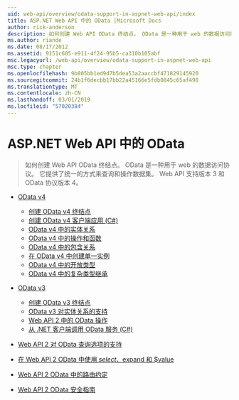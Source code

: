 ```yaml
---
uid: web-api/overview/odata-support-in-aspnet-web-api/index
title: ASP.NET Web API 中的 OData |Microsoft Docs
author: rick-anderson
description: 如何创建 Web API OData 终结点。 OData 是一种用于 web 的数据访问协议。 它提供了统一的方式来查询和操作数据集。 Web API s...
ms.author: riande
ms.date: 08/17/2012
ms.assetid: 9151c605-e911-4f24-95b5-ca310b105abf
msc.legacyurl: /web-api/overview/odata-support-in-aspnet-web-api
msc.type: chapter
ms.openlocfilehash: 9b805bb1ed9d7b5dea53a2aaccbf471829145920
ms.sourcegitcommit: 24b1f6decbb17bb22a45166e5fdb0845c65af498
ms.translationtype: MT
ms.contentlocale: zh-CN
ms.lasthandoff: 03/01/2019
ms.locfileid: "57020384"
---
```

<a name="odata-in-aspnet-web-api"></a>ASP.NET Web API 中的 OData
====================
> 如何创建 Web API OData 终结点。 OData 是一种用于 web 的数据访问协议。 它提供了统一的方式来查询和操作数据集。 Web API 支持版本 3 和 OData 协议版本 4。


- [OData v4](odata-v4/index.md)

    - [创建 OData v4 终结点](odata-v4/create-an-odata-v4-endpoint.md)
    - [创建 OData v4 客户端应用 (C#)](odata-v4/create-an-odata-v4-client-app.md)
    - [OData v4 中的实体关系](odata-v4/entity-relations-in-odata-v4.md)
    - [OData v4 中的操作和函数](odata-v4/odata-actions-and-functions.md)
    - [OData v4 中的包含关系](odata-v4/odata-containment-in-web-api-22.md)
    - [在 OData v4 中创建单一实例](odata-v4/using-a-singleton-in-an-odata-endpoint-in-web-api-22.md)
    - [OData v4 中的开放类型](odata-v4/use-open-types-in-odata-v4.md)
    - [OData v4 中的复杂类型继承](odata-v4/complex-type-inheritance-in-odata-v4.md)
- [OData v3](odata-v3/index.md)

    - [创建 OData v3 终结点](odata-v3/creating-an-odata-endpoint.md)
    - [OData v3 对实体关系的支持](odata-v3/working-with-entity-relations.md)
    - [Web API 2 中的 OData 操作](odata-v3/odata-actions.md)
    - [从 .NET 客户端调用 OData 服务 (C#)](odata-v3/calling-an-odata-service-from-a-net-client.md)
- [Web API 2 对 OData 查询选项的支持](supporting-odata-query-options.md)
- [在 Web API 2 OData 中使用 $select、$expand 和 $value](using-select-expand-and-value.md)
- [Web API 2 OData 中的路由约定](odata-routing-conventions.md)
- [Web API 2 OData 安全指南](odata-security-guidance.md)
